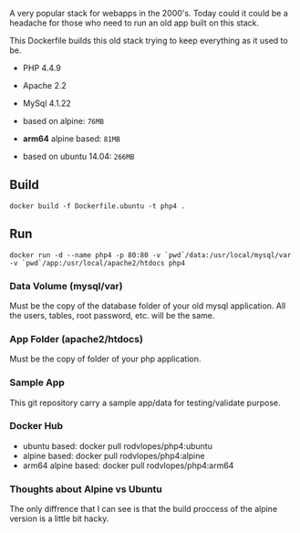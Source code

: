 A very popular stack for webapps in the 2000's. Today could it could be a headache for those who need to run an old app built on this stack. 

This Dockerfile builds this old stack trying to keep everything as it used to be.

  * PHP 4.4.9
  * Apache 2.2
  * MySql 4.1.22


  * based on alpine: `76MB`
  * **arm64** alpine based: `81MB`
  * based on ubuntu 14.04: `266MB`

## Build

    docker build -f Dockerfile.ubuntu -t php4 .

## Run

    docker run -d --name php4 -p 80:80 -v `pwd`/data:/usr/local/mysql/var -v `pwd`/app:/usr/local/apache2/htdocs php4

### Data Volume (mysql/var)

Must be the copy of the database folder of your old mysql application. All the users, tables, root password, etc. will be the same.

### App Folder (apache2/htdocs)

Must be the copy of folder of your php application.

### Sample App 

This git repository carry a sample app/data for testing/validate purpose.

### Docker Hub

* ubuntu based: docker pull rodvlopes/php4:ubuntu
* alpine based: docker pull rodvlopes/php4:alpine
* arm64 alpine based: docker pull rodvlopes/php4:arm64

### Thoughts about Alpine vs Ubuntu

The only diffrence that I can see is that the build proccess of the alpine version is a little bit hacky.

